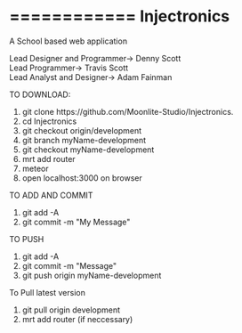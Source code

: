 ============
Injectronics
============

A School based web application

Lead Designer and Programmer-> Denny Scott									
Lead Programmer-> Travis Scott								
Lead Analyst and Designer-> Adam Fainman	


TO DOWNLOAD:
<ol>
<li>git clone https://github.com/Moonlite-Studio/Injectronics.</li>
<li>cd Injectronics</li>
<li>git checkout origin/development</li>
<li>git branch myName-development</li>
<li>git checkout myName-development</li>
<li>mrt add router</li>
<li>meteor</li>
<li>open localhost:3000 on browser</li>
</ol>

TO ADD AND COMMIT
<ol>
<li> git add -A </li>
<li> git commit -m "My Message"</li>
</ol>

TO PUSH
<ol>
<li>git add -A</li>
<li>git commit -m "Message"</li>
<li>git push origin myName-development</li>
</ol>
To Pull latest version
<ol>
<li>git pull origin development</li>
<li>mrt add router (if neccessary)</li>
</ol>